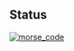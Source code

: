 ## Status

[![morse_code](https://catalog.flipperzero.one/application/morse_code/widget)](https://catalog.flipperzero.one/application/morse_code/page)